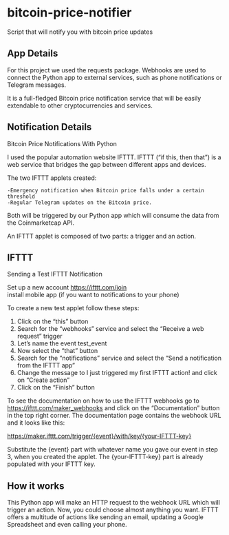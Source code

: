 # bitcoin-price-notifier

Script that will notify you with bitcoin price updates

## App Details 

For this project we used the requests package. Webhooks are used to connect the Python app to external services, such as phone notifications or Telegram messages.

It is a full-fledged Bitcoin price notification service that will be easily extendable to other cryptocurrencies and services.



## Notification Details

Bitcoin Price Notifications With Python

I used the popular automation website IFTTT. IFTTT (“if this, then that”) is a web service that bridges the gap between different apps and devices.

The two IFTTT applets created:

    -Emergency notification when Bitcoin price falls under a certain threshold
    -Regular Telegram updates on the Bitcoin price.

Both will be triggered by our Python app which will consume the data from the Coinmarketcap API.

An IFTTT applet is composed of two parts: a trigger and an action.



## IFTTT

Sending a Test IFTTT Notification

Set up a new account https://ifttt.com/join  
install  mobile app (if you want to notifications to your phone)

To create a new test applet follow these steps:

1. Click on the “this” button
2. Search for the “webhooks” service and select the “Receive a web request” trigger
3. Let’s name the event test_event
4. Now select the “that” button
5. Search for the “notifications” service and select the “Send a notification from the IFTTT app”
6. Change the message to I just triggered my first IFTTT action! and click on “Create action”
7. Click on the “Finish” button

To see the documentation on how to use the IFTTT webhooks go to https://ifttt.com/maker_webhooks and click on the “Documentation” button in the top right corner. The documentation page contains the webhook URL and it looks like this:

https://maker.ifttt.com/trigger/{event}/with/key/{your-IFTTT-key}

Substitute the {event} part with whatever name you gave our event in step 3, when you created the applet. The {your-IFTTT-key} part is already populated with your IFTTT key.



## How it works

This Python app will make an HTTP request to the webhook URL which will trigger an action. Now, you could choose almost anything you want. IFTTT offers a multitude of actions like sending an email, updating a Google Spreadsheet and even calling your phone.
